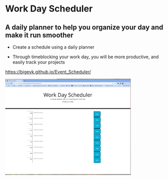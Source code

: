 # Work Day Scheduler

## A daily planner to help you organize your day and make it run smoother

- Create a schedule using a daily planner

- Through timeblocking your work day, you will be more productive, and easily track your projects

https://bigevk.github.io/Event_Scheduler/

 <img src="./assets/images/Calendar.png" width="400" >

